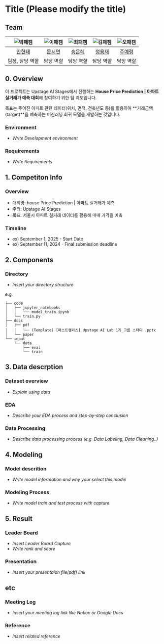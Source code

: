 # Title (Please modify the title)
## Team

| ![박패캠](https://avatars.githubusercontent.com/u/156163982?v=4) | ![이패캠](https://avatars.githubusercontent.com/u/156163982?v=4) | ![최패캠](https://avatars.githubusercontent.com/u/156163982?v=4) | ![김패캠](https://avatars.githubusercontent.com/u/156163982?v=4) | ![오패캠](https://avatars.githubusercontent.com/u/156163982?v=4) |
| :--------------------------------------------------------------: | :--------------------------------------------------------------: | :--------------------------------------------------------------: | :--------------------------------------------------------------: | :--------------------------------------------------------------: |
|            [안현태](https://github.com/UpstageAILab)             |            [문서연](https://github.com/UpstageAILab)             |            [송은혜](https://github.com/UpstageAILab)             |            [정용재](https://github.com/UpstageAILab)             |            [주예령](https://github.com/UpstageAILab)             |
|                            팀장, 담당 역할                             |                            담당 역할                             |                            담당 역할                             |                            담당 역할                             |                            담당 역할                             |

## 0. Overview
이 프로젝트는 Upstage AI Stages에서 진행하는
**House Price Prediction | 아파트 실거래가 예측 대회**에 참여하기 위한 팀 리포입니다.

목표는 주어진 아파트 관련 데이터(위치, 면적, 건축년도 등)를 활용하여
**거래금액(target)**을 예측하는 머신러닝 회귀 모델을 개발하는 것입니다.

### Environment
- _Write Development environment_

### Requirements
- _Write Requirements_

## 1. Competiton Info

### Overview

- 대회명: house Price Prediction | 아파트 실거래가 예측
- 주최: Upstage AI Stages
- 목표: 서울시 아파트 실거래 데이터를 활용해 매매 가격을 예측
### Timeline

- ex) September 1, 2025 - Start Date
- ex) September 11, 2024 - Final submission deadline

## 2. Components

### Directory

- _Insert your directory structure_

e.g.
```
├── code
│   ├── jupyter_notebooks
│   │   └── model_train.ipynb
│   └── train.py
├── docs
│   ├── pdf
│   │   └── (Template) [패스트캠퍼스] Upstage AI Lab 1기_그룹 스터디 .pptx
│   └── paper
└── input
    └── data
        ├── eval
        └── train
```

## 3. Data descrption

### Dataset overview

- _Explain using data_

### EDA

- _Describe your EDA process and step-by-step conclusion_

### Data Processing

- _Describe data processing process (e.g. Data Labeling, Data Cleaning..)_

## 4. Modeling

### Model descrition

- _Write model information and why your select this model_

### Modeling Process

- _Write model train and test process with capture_

## 5. Result

### Leader Board

- _Insert Leader Board Capture_
- _Write rank and score_

### Presentation

- _Insert your presentaion file(pdf) link_

## etc

### Meeting Log

- _Insert your meeting log link like Notion or Google Docs_

### Reference

- _Insert related reference_
